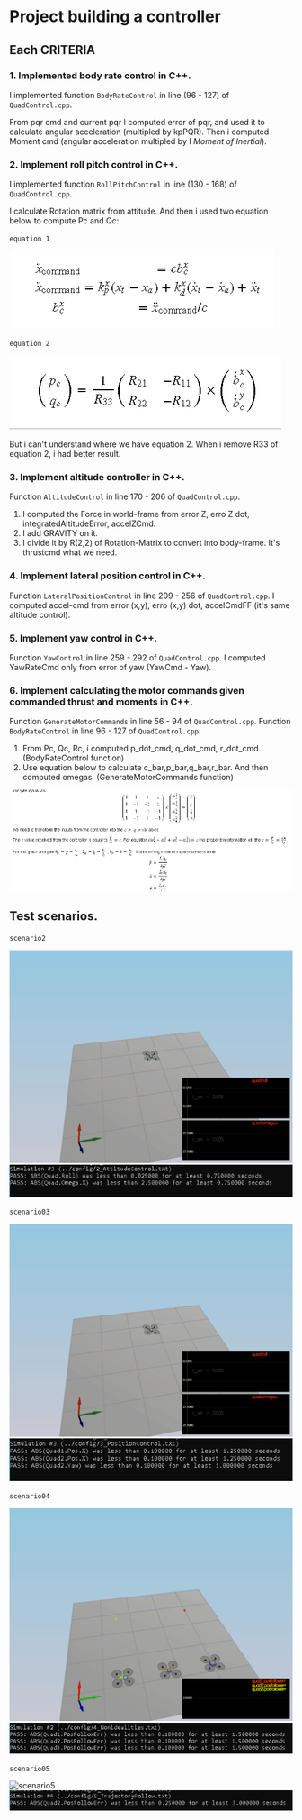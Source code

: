 # Project building a controller #

## Each CRITERIA ##

### 1. Implemented body rate control in C++. ###

I implemented function `BodyRateControl` in line (96 - 127) of `QuadControl.cpp`.

From pqr cmd and current pqr I computed error of pqr, and used it to calculate angular acceleration (multipled by kpPQR). Then i computed Moment cmd (angular acceleration multipled by I *Moment of Inertial*).

### 2. Implement roll pitch control in C++. ###

I implemented function `RollPitchControl` in line (130 - 168) of `QuadControl.cpp`.

I calculate Rotation matrix from attitude. And then i used two equation below to compute Pc and Qc:

`equation 1`

![equation1](./animations/rollpitch_equation1.png)

`equation 2`

![equation2](./animations/rollpitch_equation2.png)

But i can't understand where we have equation 2. When i remove R33 of equation 2, i had better result.

### 3. Implement altitude controller in C++. ###

Function `AltitudeControl` in line 170 - 206 of `QuadControl.cpp`.
1. I computed the Force in world-frame from error Z, erro Z dot, integratedAltitudeError, accelZCmd.
2. I add GRAVITY on it.
3. I divide it by R(2,2) of Rotation-Matrix to convert into body-frame. It's thrustcmd what we need.

### 4. Implement lateral position control in C++. ###

Function `LateralPositionControl` in line 209 - 256 of `QuadControl.cpp`.
I computed accel-cmd from error (x,y), erro (x,y) dot, accelCmdFF (it's same altitude control).

### 5. Implement yaw control in C++. ###

Function `YawControl` in line 259 - 292 of `QuadControl.cpp`.
I computed YawRateCmd only from error of yaw (YawCmd - Yaw).

### 6. Implement calculating the motor commands given commanded thrust and moments in C++. ###

Function `GenerateMotorCommands` in line 56 - 94 of `QuadControl.cpp`.
Function `BodyRateControl` in line 96 - 127 of `QuadControl.cpp`.

1. From Pc, Qc, Rc, i computed p_dot_cmd, q_dot_cmd, r_dot_cmd. (BodyRateControl function)
2. Use equation below to calculate c_bar,p_bar,q_bar,r_bar. And then computed omegas. (GenerateMotorCommands function)

 ![equation](./animations/omega_equation.png)
 
## Test scenarios. ##
 
`scenario2`
 
![scenario2](./animations/scenario2.gif)
![output](./animations/output_02.png)

`scenario03`
 
![scenario3](./animations/scenario2.gif)
![output](./animations/output_03.png)
 
`scenario04`

![scenario4](./animations/scenario4.gif)
![output](./animations/output_04.png)
 
`scenario05`

![scenario5](./animations/scenario5.gif)
![output](./animations/output_05.png)
